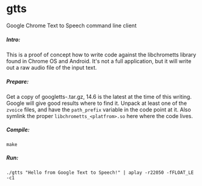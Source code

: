 # gtts
Google Chrome Text to Speech command line client

##### Intro:
This is a proof of concept how to write code against the libchrometts library found in Chrome OS and Android.
It's not a full application, but it will write out a raw audio file of the input text.

##### Prepare:
Get a copy of googletts-<version>.tar.gz, 14.6 is the latest at the time of this writing. Google will give good results where to find it.
Unpack at least one of the `zvoice` files, and have the `path_prefix` variable in the code point at it.
Also symlink the proper `libchrometts_<platfrom>.so` here where the code lives.

##### Compile:
```
make
```

##### Run:
```
./gtts "Hello from Google Text to Speech!" | aplay -r22050 -fFLOAT_LE -c1
```
